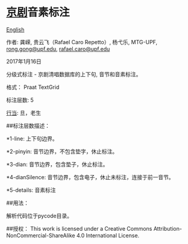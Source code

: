 # [京剧](https://zh.wikipedia.org/wiki/%E4%BA%AC%E5%89%A7)音素标注

[English](https://github.com/ronggong/jingjuPhonemeAnnotation/blob/master/README.md)

作者: 龚嵘, 贵云飞（Rafael Caro Repetto）, 杨弋乐, MTG-UPF, rong.gong@upf.edu, rafael.caro@upf.edu

2017年1月16日

分级式标注 - 京剧清唱数据库的上下句, 音节和音素标注。

格式： 	Praat TextGrid

标注层数:	5

[行当](http://baike.baidu.com/view/15254.htm): 旦，老生

##标注层数描述：

*1-line:         上下句边界。

*2-pinyin:       音节边界，不包含垫字，休止标注。  

*3-dian:         音节边界，包含垫子，休止标注。

*4-dianSilence:  音节边界，包含电子，休止未标注，连接于前一音节。  

*5-details:      音素标注

##用法：

解析代码位于pycode目录。

##授权：
This work is licensed under a Creative Commons Attribution-NonCommercial-ShareAlike 4.0 International License.
